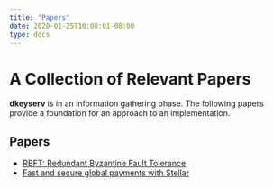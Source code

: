 ```yaml
---
title: "Papers"
date: 2020-01-25T10:08:01-08:00
type: docs
---
```


# A Collection of Relevant Papers

**dkeyserv** is in an information gathering phase. The following papers provide a foundation for an approach to an implementation.

## Papers

- [RBFT: Redundant Byzantine Fault Tolerance](https://pakupaku.me/plaublin/rbft/5000a297.pdf)
- [Fast and secure global payments with Stellar](https://www.stellar.org/papers/fast-and-secure-global-payments-with-stellar.pdf)